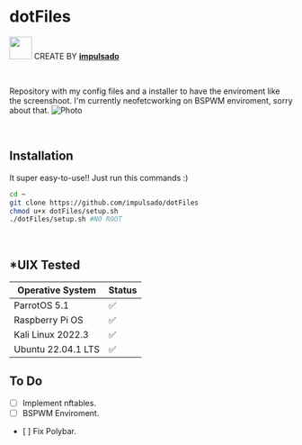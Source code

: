 # dotFiles
<img width="40" src="https://user-images.githubusercontent.com/72570835/160851125-da20806b-a367-4e2c-8253-bdd620191ac5.jpg"/> CREATE BY [**impulsado**](https://www.instagram.com/impulsado/)

<br/>

Repository with my config files and a installer to have the enviroment like the screenshoot. 
I'm currently neofetcworking on BSPWM enviroment, sorry about that.
![Photo](https://raw.githubusercontent.com/impulsado/dotFiles/main/assets/Screenshot.jpg)

<br/>

## Installation
It super easy-to-use!! Just run this commands :)

```sh
cd ~
git clone https://github.com/impulsado/dotFiles
chmod u+x dotFiles/setup.sh
./dotFiles/setup.sh #NO ROOT
```

<br/>

## *UIX Tested
| Operative System | Status |
| --- | --- |
| ParrotOS 5.1 | ✅ |
| Raspberry Pi OS | ✅ | 
| Kali Linux 2022.3 | ✅ |
| Ubuntu 22.04.1 LTS | ✅ |


## To Do
- [ ] Implement nftables.
- [ ] BSPWM Enviroment.
-    [ ] Fix Polybar.